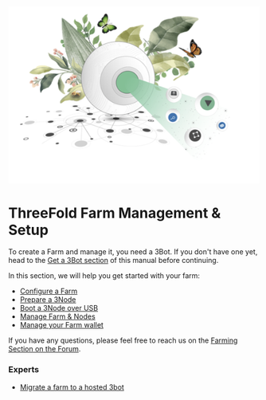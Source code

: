 ![alt](img/cap2layer.png)

# ThreeFold Farm Management & Setup

To create a Farm and manage it, you need a 3Bot. If you don't have one yet, head to the [Get a 3Bot section](3bot) of this manual before continuing.

In this section, we will help you get started with your farm:

* [Configure a Farm](farm_init)
* [Prepare a 3Node](3node_prepare)
* [Boot a 3Node over USB](boot_3node_usb)
* [Manage Farm & Nodes](3bot_farm_mgmt)
* [Manage your Farm wallet](configure_wallet)

If you have any questions, please feel free to reach us on the [Farming Section on the Forum](https://forum.Threefold.io/c/Threefold-grid-support/farmer-discussion).

### Experts

* [Migrate a farm to a hosted 3bot](farm_migration)